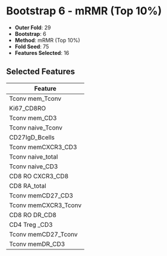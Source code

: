 # Bootstrap 6 - mRMR (Top 10%)

- **Outer Fold**: 29
- **Bootstrap**: 6
- **Method**: mRMR (Top 10%)
- **Fold Seed**: 75
- **Features Selected**: 16

## Selected Features

| Feature |
|---------|
| Tconv mem_Tconv |
| Ki67_CD8RO |
| Tconv mem_CD3 |
| Tconv naive_Tconv |
| CD27IgD_Bcells |
| Tconv memCXCR3_CD3 |
| Tconv naive_total |
| Tconv naive_CD3 |
| CD8 RO CXCR3_CD8 |
| CD8 RA_total |
| Tconv memCD27_CD3 |
| Tconv memCXCR3_Tconv |
| CD8 RO DR_CD8 |
| CD4 Treg _CD3 |
| Tconv memCD27_Tconv |
| Tconv memDR_CD3 |
